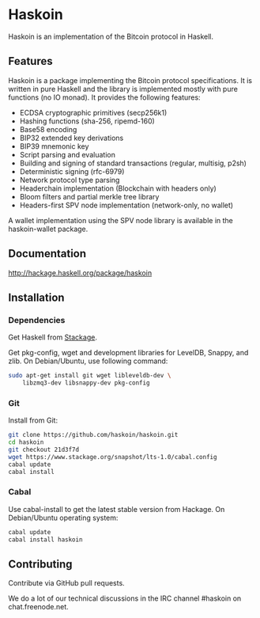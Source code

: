 # Haskoin

Haskoin is an implementation of the Bitcoin protocol in Haskell.

## Features

Haskoin is a package implementing the Bitcoin protocol specifications. It
is written in pure Haskell and the library is implemented mostly with pure
functions (no IO monad). It provides the following features:

- ECDSA cryptographic primitives (secp256k1)
- Hashing functions (sha-256, ripemd-160)
- Base58 encoding
- BIP32 extended key derivations
- BIP39 mnemonic key
- Script parsing and evaluation
- Building and signing of standard transactions (regular, multisig, p2sh)
- Deterministic signing (rfc-6979)
- Network protocol type parsing
- Headerchain implementation (Blockchain with headers only)
- Bloom filters and partial merkle tree library
- Headers-first SPV node implementation (network-only, no wallet)

A wallet implementation using the SPV node library is available in the
haskoin-wallet package.

## Documentation

http://hackage.haskell.org/package/haskoin

## Installation

### Dependencies

Get Haskell from [Stackage](http://stackage.org/).

Get pkg-config, wget and development libraries for LevelDB,
Snappy, and zlib. On Debian/Ubuntu, use following command:

```sh
sudo apt-get install git wget libleveldb-dev \
    libzmq3-dev libsnappy-dev pkg-config
```

### Git

Install from Git:

```sh
git clone https://github.com/haskoin/haskoin.git
cd haskoin
git checkout 21d3f7d
wget https://www.stackage.org/snapshot/lts-1.0/cabal.config
cabal update
cabal install
```

### Cabal

Use cabal-install to get the latest stable version from Hackage.  On
Debian/Ubuntu operating system:

```sh
cabal update
cabal install haskoin
```

## Contributing

Contribute via GitHub pull requests.

We do a lot of our technical discussions in the IRC channel #haskoin on
chat.freenode.net.
